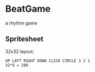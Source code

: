 # BeatGame

a rhythm game

## Spritesheet
32x32
layout:
```
UP LEFT RIGHT DOWN CLICK CIRCLE 3 2 1
32*9 = 288
```
